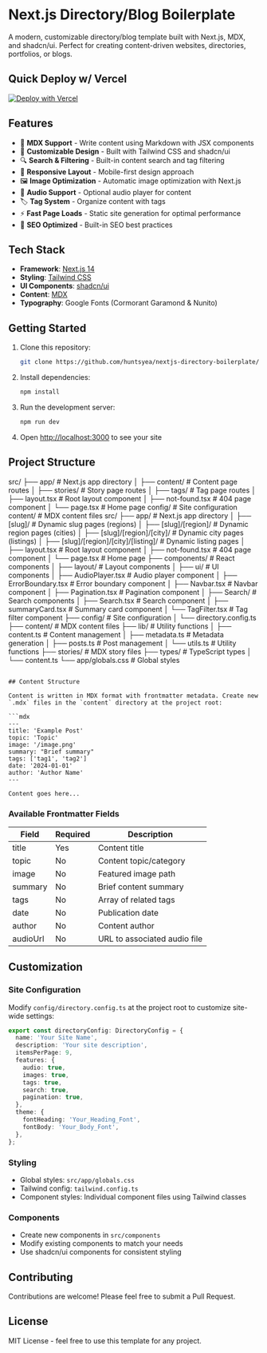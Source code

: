 # Next.js Directory/Blog Boilerplate

A modern, customizable directory/blog template built with Next.js, MDX, and shadcn/ui. Perfect for creating content-driven websites, directories, portfolios, or blogs.

## Quick Deploy w/ Vercel
[![Deploy with Vercel](https://vercel.com/button)](https://vercel.com/new/clone?repository-url=https%3A%2F%2Fgithub.com%2Fhuntsyea%2Fnextjs-directory-boilerplate&project-name=nextjs-boilerplate&repository-name=nextjs-boilerplate&skippable-integrations=1)

## Features

- 📝 **MDX Support** - Write content using Markdown with JSX components
- 🎨 **Customizable Design** - Built with Tailwind CSS and shadcn/ui
- 🔍 **Search & Filtering** - Built-in content search and tag filtering
- 📱 **Responsive Layout** - Mobile-first design approach
- 🖼️ **Image Optimization** - Automatic image optimization with Next.js
- 🎵 **Audio Support** - Optional audio player for content
- 🏷️ **Tag System** - Organize content with tags
- ⚡ **Fast Page Loads** - Static site generation for optimal performance
- 🎯 **SEO Optimized** - Built-in SEO best practices

## Tech Stack

- **Framework**: [Next.js 14](https://nextjs.org/)
- **Styling**: [Tailwind CSS](https://tailwindcss.com/)
- **UI Components**: [shadcn/ui](https://ui.shadcn.com/)
- **Content**: [MDX](https://mdxjs.com/)
- **Typography**: Google Fonts (Cormorant Garamond & Nunito)

## Getting Started

1. Clone this repository:
   ```bash
   git clone https://github.com/huntsyea/nextjs-directory-boilerplate/
   ```

2. Install dependencies:
   ```bash
   npm install
   ```

3. Run the development server:
   ```bash
   npm run dev
   ```

4. Open [http://localhost:3000](http://localhost:3000) to see your site

## Project Structure

src/
├── app/ # Next.js app directory
│ ├── content/ # Content page routes
│ ├── stories/ # Story page routes
│ ├── tags/ # Tag page routes
│ ├── layout.tsx # Root layout component
│ ├── not-found.tsx # 404 page component
│ └── page.tsx # Home page
config/ # Site configuration
content/ # MDX content files
src/
├── app/ # Next.js app directory
│ ├── [slug]/ # Dynamic slug pages (regions)
│ ├── [slug]/[region]/ # Dynamic region pages (cities)
│ ├── [slug]/[region]/[city]/ # Dynamic city pages (listings)
│ ├── [slug]/[region]/[city]/[listing]/ # Dynamic listing pages
│ ├── layout.tsx # Root layout component
│ ├── not-found.tsx # 404 page component
│ └── page.tsx # Home page
├── components/ # React components
│ ├── layout/ # Layout components
│ ├── ui/ # UI components
│ ├── AudioPlayer.tsx # Audio player component
│ ├── ErrorBoundary.tsx # Error boundary component
│ ├── Navbar.tsx # Navbar component
│ ├── Pagination.tsx # Pagination component
│ ├── Search/ # Search components
│ ├── Search.tsx # Search component
│ ├── summaryCard.tsx # Summary card component
│ └── TagFilter.tsx # Tag filter component
├── config/ # Site configuration
│ └── directory.config.ts
├── content/ # MDX content files
├── lib/ # Utility functions
│ ├── content.ts # Content management
│ ├── metadata.ts # Metadata generation
│ ├── posts.ts # Post management
│ └── utils.ts # Utility functions
├── stories/ # MDX story files
├── types/ # TypeScript types
│ └── content.ts
└── app/globals.css # Global styles
```

## Content Structure

Content is written in MDX format with frontmatter metadata. Create new `.mdx` files in the `content` directory at the project root:

```mdx
---
title: 'Example Post'
topic: 'Topic'
image: '/image.png'
summary: "Brief summary"
tags: ['tag1', 'tag2']
date: '2024-01-01'
author: 'Author Name'
---

Content goes here...
```

### Available Frontmatter Fields

| Field    | Required | Description                    |
|----------|----------|--------------------------------|
| title    | Yes      | Content title                  |
| topic    | No       | Content topic/category         |
| image    | No       | Featured image path            |
| summary  | No       | Brief content summary          |
| tags     | No       | Array of related tags          |
| date     | No       | Publication date               |
| author   | No       | Content author                 |
| audioUrl | No       | URL to associated audio file   |

## Customization

### Site Configuration

Modify `config/directory.config.ts` at the project root to customize site-wide settings:

```typescript
export const directoryConfig: DirectoryConfig = {
  name: 'Your Site Name',
  description: 'Your site description',
  itemsPerPage: 9,
  features: {
    audio: true,
    images: true,
    tags: true,
    search: true,
    pagination: true,
  },
  theme: {
    fontHeading: 'Your_Heading_Font',
    fontBody: 'Your_Body_Font',
  },
};
```

### Styling

- Global styles: `src/app/globals.css`
- Tailwind config: `tailwind.config.ts`
- Component styles: Individual component files using Tailwind classes

### Components

- Create new components in `src/components`
- Modify existing components to match your needs
- Use shadcn/ui components for consistent styling

## Contributing

Contributions are welcome! Please feel free to submit a Pull Request.

## License

MIT License - feel free to use this template for any project.
